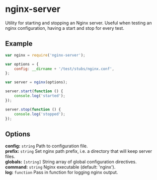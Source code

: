 # nginx-server
Utility for starting and stopping an Nginx server. Useful when testing an nginx configuration, having a
start and stop for every test.

## Example

```javascript
var nginx = require('nginx-server');

var options = {
    config: __dirname + '/test/stubs/nginx.conf',
};

var server = nginx(options);

server.start(function () {
    console.log('started');
});

server.stop(function () {
    console.log('stopped');
});
```

## Options

**config:** `string` Path to configuration file.  
**prefix:** `string` Set nginx path prefix, i.e. a directory that will keep server files.   
**globals:** `[string]` String array of global configuration directives.  
**command:** `string` Nginx executable (default: 'nginx').  
**log:** `function` Pass in function for logging nginx output.  
